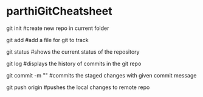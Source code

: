 # parthiGitCheatsheet
git init #create new repo in current folder

git add  #add a file for git to track

git status #shows the current status of the repository

git log #displays the history of commits in the git repo

git commit -m "<commit message>" #commits the staged changes with given commit message

git push origin <branchname> #pushes the local changes to remote repo

